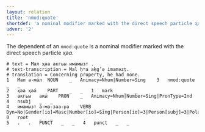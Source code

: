 ```yaml
---
layout: relation
title: 'nmod:quote'
shortdef: 'a nominal modifier marked with the direct speech particle ҳәа'
udver: '2'
---
```


The dependent of an `nmod:quote` is a nominal modifier marked with the direct speech particle *ҳәа*.

~~~ conllu
# text = Мал ҳәа акгьы имамызт .
# text-transcription = Mal ḥʷa aḳg’ə imaməzṭ.
# translation = Concerning property, he had none.
1	Мал	а-ма́л	NOUN	_	Animacy=Nhum|Number=Sing	3	nmod:quote	_	_
2	ҳәа	ҳәа́	PART	_	_	1	mark	_	_
3	акгьы	акы́	PRON	_	Animacy=Nhum|Number=Sing|PronType=Ind	4	nsubj	_	_
4	имамызт	а́-ма-заа-ра	VERB	_	Dyn=No|Gender[io]=Masc|Number[io]=Sing|Person[io]=3|Person[subj]=3|Polarity=Neg|Tense=Imp|VerbForm=Fin	0	root	_	_
5	.	.	PUNCT	_	_	4	punct	_	_

~~~

